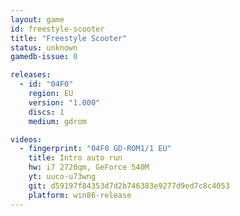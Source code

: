 ```yaml
---
layout: game
id: freestyle-scooter
title: "Freestyle Scooter"
status: unknown
gamedb-issue: 0

releases:
  - id: "04F0"
    region: EU
    version: "1.000"
    discs: 1
    medium: gdrom

videos:
  - fingerprint: "04F0 GD-ROM1/1 EU"
    title: Intro auto run
    hw: i7 2720qm, GeForce 540M
    yt: uuco-u73wng
    git: d59197f84353d7d2b746383e9277d9ed7c8c4053
    platform: win86-release
---
```

